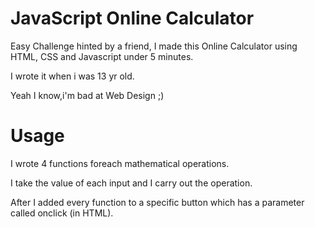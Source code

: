 # JavaScript Online Calculator
Easy Challenge hinted by a friend, I made this Online Calculator using HTML, CSS and Javascript under 5 minutes.


I wrote it when i was 13 yr old.

Yeah I know,i'm bad at Web Design ;)

# Usage
I wrote 4 functions foreach mathematical operations.

I take the value of each input and I carry out the operation.

After I added every function to a specific button which has a parameter called onclick (in HTML).


